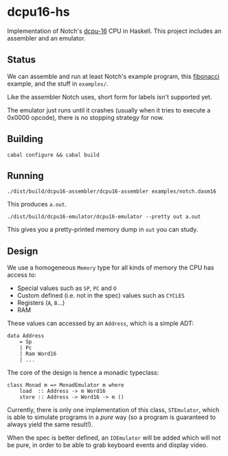 dcpu16-hs
=========

Implementation of Notch's [dcpu-16] CPU in Haskell. This project includes an
assembler and an emulator.

[dcpu-16]: http://0x10c.com/doc/dcpu-16.txt

Status
------

We can assemble and run at least Notch's example program, this [fibonacci]
example, and the stuff in `examples/`.

[fibonacci]: https://github.com/jazzychad/dcpu-asm/blob/master/fib.d16

Like the assembler Notch uses, short form for labels isn't supported yet.

The emulator just runs until it crashes (usually when it tries to execute a
0x0000 opcode), there is no stopping strategy for now.

Building
--------

    cabal configure && cabal build

Running
-------

    ./dist/build/dcpu16-assembler/dcpu16-assembler examples/notch.dasm16

This produces `a.out`.

    ./dist/build/dcpu16-emulator/dcpu16-emulator --pretty out a.out

This gives you a pretty-printed memory dump in `out` you can study.

Design
------

We use a homogeneous `Memory` type for all kinds of memory the CPU has access
to:

- Special values such as `SP`, `PC` and `O`
- Custom defined (i.e. not in the spec) values such as `CYCLES`
- Registers (`A`, `B`...)
- RAM

These values can accessed by an `Address`, which is a simple ADT:

    data Address
        = Sp
        | Pc
        | Ram Word16
        | ...

The core of the design is hence a monadic typeclass:

    class Monad m => MonadEmulator m where
        load  :: Address -> m Word16
        store :: Address -> Word16 -> m ()

Currently, there is only one implementation of this class, `STEmulator`, which
is able to simulate programs in a *pure* way (so a program is guaranteed to
always yield the same result!).

When the spec is better defined, an `IOEmulator` will be added which will not be
pure, in order to be able to grab keyboard events and display video.
